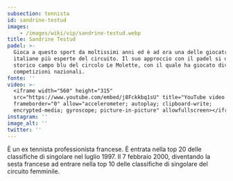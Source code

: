 ```yaml
---
subsection: tennista
id: sandrine-testud
images: 
    - /images/wiki/vip/sandrine-testud.webp
title: Sandrine Testud
padel: >-
  Gioca a questo sport da moltissimi anni ed è ad ora una delle giocatrici
  italiane più esperte del circuito. Il suo approccio con il padel si deve allo
  storico campo blu del circolo Le Molette, con il quale ha giocato diverse
  competizioni nazionali.
fonte: ''
video: >-
  <iframe width="560" height="315"
  src="https://www.youtube.com/embed/j8Fckkbq1sU" title="YouTube video player"
  frameborder="0" allow="accelerometer; autoplay; clipboard-write;
  encrypted-media; gyroscope; picture-in-picture" allowfullscreen></iframe>
instagram: ''
image_alt: ''
twitter: ''
---
```

È un ex tennista professionista francese. È entrata nella top 20 delle classifiche di singolare nel luglio 1997. Il 7 febbraio 2000, diventando la sesta francese ad entrare nella top 10 delle classifiche di singolare del circuito femminile.